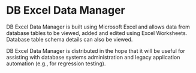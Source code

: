 # DB Excel Data Manager
DB Excel Data Manager is built using Microsoft Excel and allows data from database tables to be viewed, added and edited using 
Excel Worksheets. Database table schema details can also be viewed. 

DB Excel Data Manager is distributed in the hope that it will be useful for assisting with database systems administration and 
legacy application automation (e.g., for regression testing). 

